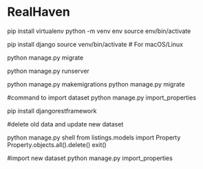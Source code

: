 # RealHaven
pip install virtualenv
python -m venv env
source env/bin/activate


pip install django
source venv/bin/activate  # For macOS/Linux



python manage.py migrate

python manage.py runserver


python manage.py makemigrations
python manage.py migrate

#command to import dataset
python manage.py import_properties

pip install djangorestframework



#delete old data and update new dataset

python manage.py shell
from listings.models import Property
Property.objects.all().delete()
exit()

#import new dataset
python manage.py import_properties

